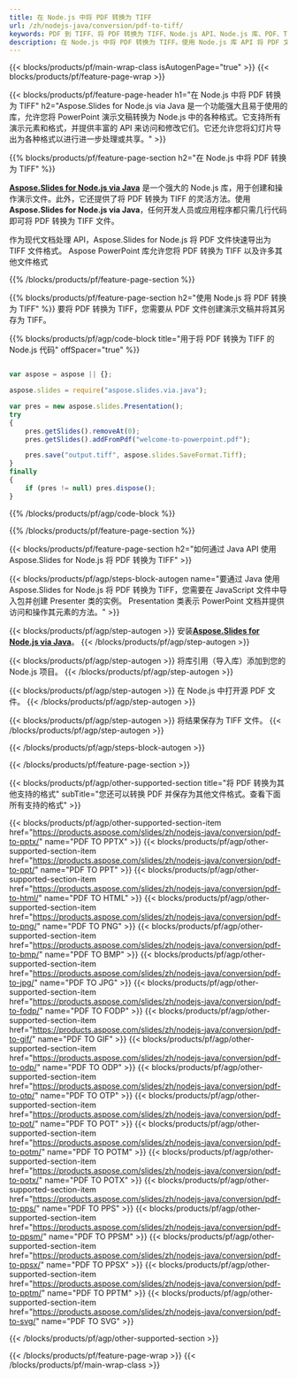```yaml
---
title: 在 Node.js 中将 PDF 转换为 TIFF
url: /zh/nodejs-java/conversion/pdf-to-tiff/
keywords: PDF 到 TIFF、将 PDF 转换为 TIFF、Node.js API、Node.js 库、PDF、TIFF
description: 在 Node.js 中将 PDF 转换为 TIFF。使用 Node.js 库 API 将 PDF 文件转换为 TIFF
---
```


{{< blocks/products/pf/main-wrap-class isAutogenPage="true" >}}
{{< blocks/products/pf/feature-page-wrap >}}

{{< blocks/products/pf/feature-page-header h1="在 Node.js 中将 PDF 转换为 TIFF" h2="Aspose.Slides for Node.js via Java 是一个功能强大且易于使用的库，允许您将 PowerPoint 演示文稿转换为 Node.js 中的各种格式。它支持所有演示元素和格式，并提供丰富的 API 来访问和修改它们。它还允许您将幻灯片导出为各种格式以进行进一步处理或共享。" >}}

{{% blocks/products/pf/feature-page-section h2="在 Node.js 中将 PDF 转换为 TIFF" %}}

[**Aspose.Slides for Node.js via Java**](https://products.aspose.com/slides/zh/nodejs-java/) 是一个强大的 Node.js 库，用于创建和操作演示文件。此外，它还提供了将 PDF 转换为 TIFF 的灵活方法。使用 **Aspose.Slides for Node.js via Java**，任何开发人员或应用程序都只需几行代码即可将 PDF 转换为 TIFF 文件。

作为现代文档处理 API，Aspose.Slides for Node.js 将 PDF 文件快速导出为 TIFF 文件格式。 Aspose PowerPoint 库允许您将 PDF 转换为 TIFF 以及许多其他文件格式

{{% /blocks/products/pf/feature-page-section %}}

{{% blocks/products/pf/feature-page-section  h2="使用 Node.js 将 PDF 转换为 TIFF" %}}
要将 PDF 转换为 TIFF，您需要从 PDF 文件创建演示文稿并将其另存为 TIFF。

{{% blocks/products/pf/agp/code-block title="用于将 PDF 转换为 TIFF 的 Node.js 代码" offSpacer="true" %}}

```javascript

var aspose = aspose || {};

aspose.slides = require("aspose.slides.via.java");

var pres = new aspose.slides.Presentation();
try
{
    pres.getSlides().removeAt(0);
    pres.getSlides().addFromPdf("welcome-to-powerpoint.pdf");

    pres.save("output.tiff", aspose.slides.SaveFormat.Tiff);
}
finally
{
    if (pres != null) pres.dispose();
} 

```


{{% /blocks/products/pf/agp/code-block %}}

{{% /blocks/products/pf/feature-page-section %}}

{{< blocks/products/pf/feature-page-section  h2="如何通过 Java API 使用 Aspose.Slides for Node.js 将 PDF 转换为 TIFF" >}}

{{< blocks/products/pf/agp/steps-block-autogen name="要通过 Java 使用 Aspose.Slides for Node.js 将 PDF 转换为 TIFF，您需要在 JavaScript 文件中导入包并创建 Presenter 类的实例。 Presentation 类表示 PowerPoint 文档并提供访问和操作其元素的方法。" >}}

{{< blocks/products/pf/agp/step-autogen >}}
安装[**Aspose.Slides for Node.js via Java**](https://products.aspose.com/slides/zh/nodejs-java/)。
{{< /blocks/products/pf/agp/step-autogen >}}

{{< blocks/products/pf/agp/step-autogen >}}
将库引用（导入库）添加到您的 Node.js 项目。
{{< /blocks/products/pf/agp/step-autogen >}}

{{< blocks/products/pf/agp/step-autogen >}}
在 Node.js 中打开源 PDF 文件。
{{< /blocks/products/pf/agp/step-autogen >}}

{{< blocks/products/pf/agp/step-autogen >}}
将结果保存为 TIFF 文件。
{{< /blocks/products/pf/agp/step-autogen >}}

{{< /blocks/products/pf/agp/steps-block-autogen >}}

{{< /blocks/products/pf/feature-page-section >}}

{{< blocks/products/pf/agp/other-supported-section title="将 PDF 转换为其他支持的格式" subTitle="您还可以转换 PDF 并保存为其他文件格式。查看下面所有支持的格式" >}}

{{< blocks/products/pf/agp/other-supported-section-item href="https://products.aspose.com/slides/zh/nodejs-java/conversion/pdf-to-pptx/" name="PDF TO PPTX" >}}
{{< blocks/products/pf/agp/other-supported-section-item href="https://products.aspose.com/slides/zh/nodejs-java/conversion/pdf-to-ppt/" name="PDF TO PPT" >}}
{{< blocks/products/pf/agp/other-supported-section-item href="https://products.aspose.com/slides/zh/nodejs-java/conversion/pdf-to-html/" name="PDF TO HTML" >}}
{{< blocks/products/pf/agp/other-supported-section-item href="https://products.aspose.com/slides/zh/nodejs-java/conversion/pdf-to-png/" name="PDF TO PNG" >}}
{{< blocks/products/pf/agp/other-supported-section-item href="https://products.aspose.com/slides/zh/nodejs-java/conversion/pdf-to-bmp/" name="PDF TO BMP" >}}
{{< blocks/products/pf/agp/other-supported-section-item href="https://products.aspose.com/slides/zh/nodejs-java/conversion/pdf-to-jpg/" name="PDF TO JPG" >}}
{{< blocks/products/pf/agp/other-supported-section-item href="https://products.aspose.com/slides/zh/nodejs-java/conversion/pdf-to-fodp/" name="PDF TO FODP" >}}
{{< blocks/products/pf/agp/other-supported-section-item href="https://products.aspose.com/slides/zh/nodejs-java/conversion/pdf-to-gif/" name="PDF TO GIF" >}}
{{< blocks/products/pf/agp/other-supported-section-item href="https://products.aspose.com/slides/zh/nodejs-java/conversion/pdf-to-odp/" name="PDF TO ODP" >}}
{{< blocks/products/pf/agp/other-supported-section-item href="https://products.aspose.com/slides/zh/nodejs-java/conversion/pdf-to-otp/" name="PDF TO OTP" >}}
{{< blocks/products/pf/agp/other-supported-section-item href="https://products.aspose.com/slides/zh/nodejs-java/conversion/pdf-to-pot/" name="PDF TO POT" >}}
{{< blocks/products/pf/agp/other-supported-section-item href="https://products.aspose.com/slides/zh/nodejs-java/conversion/pdf-to-potm/" name="PDF TO POTM" >}}
{{< blocks/products/pf/agp/other-supported-section-item href="https://products.aspose.com/slides/zh/nodejs-java/conversion/pdf-to-potx/" name="PDF TO POTX" >}}
{{< blocks/products/pf/agp/other-supported-section-item href="https://products.aspose.com/slides/zh/nodejs-java/conversion/pdf-to-pps/" name="PDF TO PPS" >}}
{{< blocks/products/pf/agp/other-supported-section-item href="https://products.aspose.com/slides/zh/nodejs-java/conversion/pdf-to-ppsm/" name="PDF TO PPSM" >}}
{{< blocks/products/pf/agp/other-supported-section-item href="https://products.aspose.com/slides/zh/nodejs-java/conversion/pdf-to-ppsx/" name="PDF TO PPSX" >}}
{{< blocks/products/pf/agp/other-supported-section-item href="https://products.aspose.com/slides/zh/nodejs-java/conversion/pdf-to-pptm/" name="PDF TO PPTM" >}}
{{< blocks/products/pf/agp/other-supported-section-item href="https://products.aspose.com/slides/zh/nodejs-java/conversion/pdf-to-svg/" name="PDF TO SVG" >}}


{{< /blocks/products/pf/agp/other-supported-section >}}

{{< /blocks/products/pf/feature-page-wrap >}}
{{< /blocks/products/pf/main-wrap-class >}}